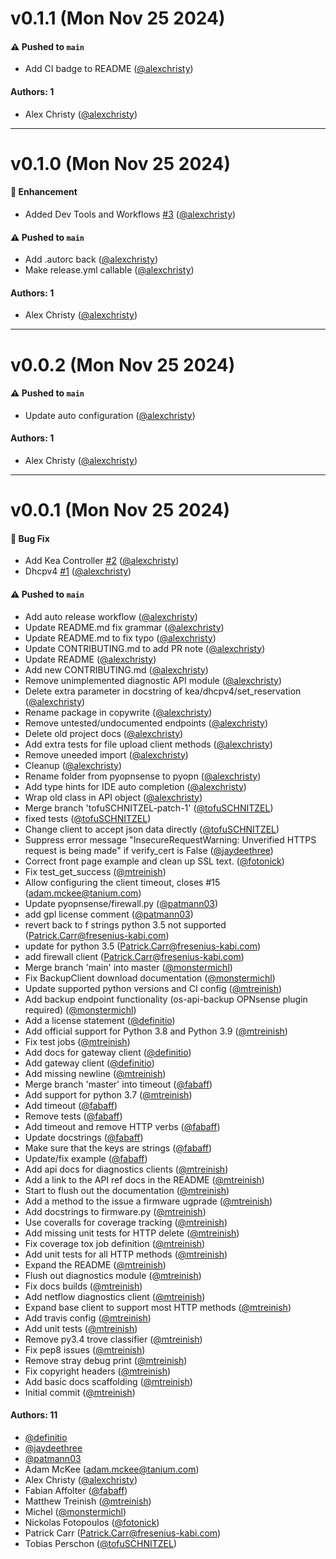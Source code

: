 # v0.1.1 (Mon Nov 25 2024)

#### ⚠️ Pushed to `main`

- Add CI badge to README ([@alexchristy](https://github.com/alexchristy))

#### Authors: 1

- Alex Christy ([@alexchristy](https://github.com/alexchristy))

---

# v0.1.0 (Mon Nov 25 2024)

#### 🚀 Enhancement

- Added Dev Tools and Workflows [#3](https://github.com/alexchristy/PyOPN/pull/3) ([@alexchristy](https://github.com/alexchristy))

#### ⚠️ Pushed to `main`

- Add .autorc back ([@alexchristy](https://github.com/alexchristy))
- Make release.yml callable ([@alexchristy](https://github.com/alexchristy))

#### Authors: 1

- Alex Christy ([@alexchristy](https://github.com/alexchristy))

---

# v0.0.2 (Mon Nov 25 2024)

#### ⚠️ Pushed to `main`

- Update auto configuration ([@alexchristy](https://github.com/alexchristy))

#### Authors: 1

- Alex Christy ([@alexchristy](https://github.com/alexchristy))

---

# v0.0.1 (Mon Nov 25 2024)

#### 🐛 Bug Fix

- Add Kea Controller [#2](https://github.com/alexchristy/PyOPN/pull/2) ([@alexchristy](https://github.com/alexchristy))
- Dhcpv4 [#1](https://github.com/alexchristy/PyOPN/pull/1) ([@alexchristy](https://github.com/alexchristy))

#### ⚠️ Pushed to `main`

- Add auto release workflow ([@alexchristy](https://github.com/alexchristy))
- Update README.md fix grammar ([@alexchristy](https://github.com/alexchristy))
- Update README.md to fix typo ([@alexchristy](https://github.com/alexchristy))
- Update CONTRIBUTING.md to add PR note ([@alexchristy](https://github.com/alexchristy))
- Update README ([@alexchristy](https://github.com/alexchristy))
- Add new CONTRIBUTING.md ([@alexchristy](https://github.com/alexchristy))
- Remove unimplemented diagnostic API module ([@alexchristy](https://github.com/alexchristy))
- Delete extra parameter in docstring of kea/dhcpv4/set_reservation ([@alexchristy](https://github.com/alexchristy))
- Rename package in copywrite ([@alexchristy](https://github.com/alexchristy))
- Remove untested/undocumented endpoints ([@alexchristy](https://github.com/alexchristy))
- Delete old project docs ([@alexchristy](https://github.com/alexchristy))
- Add extra tests for file upload client methods ([@alexchristy](https://github.com/alexchristy))
- Remove uneeded import ([@alexchristy](https://github.com/alexchristy))
- Cleanup ([@alexchristy](https://github.com/alexchristy))
- Rename folder from pyopnsense to pyopn ([@alexchristy](https://github.com/alexchristy))
- Add type hints for IDE auto completion ([@alexchristy](https://github.com/alexchristy))
- Wrap old class in API object ([@alexchristy](https://github.com/alexchristy))
- Merge branch 'tofuSCHNITZEL-patch-1' ([@tofuSCHNITZEL](https://github.com/tofuSCHNITZEL))
- fixed tests ([@tofuSCHNITZEL](https://github.com/tofuSCHNITZEL))
- Change client to accept json data directly ([@tofuSCHNITZEL](https://github.com/tofuSCHNITZEL))
- Suppress error message "InsecureRequestWarning: Unverified HTTPS request is being made" if verify_cert is False ([@jaydeethree](https://github.com/jaydeethree))
- Correct front page example and clean up SSL text. ([@fotonick](https://github.com/fotonick))
- Fix test_get_success ([@mtreinish](https://github.com/mtreinish))
- Allow configuring the client timeout, closes #15 (adam.mckee@tanium.com)
- Update pyopnsense/firewall.py ([@patmann03](https://github.com/patmann03))
- add gpl license comment ([@patmann03](https://github.com/patmann03))
- revert back to f strings python 3.5 not supported (Patrick.Carr@fresenius-kabi.com)
- update for python 3.5 (Patrick.Carr@fresenius-kabi.com)
- add firewall client (Patrick.Carr@fresenius-kabi.com)
- Merge branch 'main' into master ([@monstermichl](https://github.com/monstermichl))
- Fix BackupClient download documentation ([@monstermichl](https://github.com/monstermichl))
- Update supported python versions and CI config ([@mtreinish](https://github.com/mtreinish))
- Add backup endpoint functionality (os-api-backup OPNsense plugin required) ([@monstermichl](https://github.com/monstermichl))
- Add a license statement ([@definitio](https://github.com/definitio))
- Add official support for Python 3.8 and Python 3.9 ([@mtreinish](https://github.com/mtreinish))
- Fix test jobs ([@mtreinish](https://github.com/mtreinish))
- Add docs for gateway client ([@definitio](https://github.com/definitio))
- Add gateway client ([@definitio](https://github.com/definitio))
- Add missing newline ([@mtreinish](https://github.com/mtreinish))
- Merge branch 'master' into timeout ([@fabaff](https://github.com/fabaff))
- Add support for python 3.7 ([@mtreinish](https://github.com/mtreinish))
- Add timeout ([@fabaff](https://github.com/fabaff))
- Remove tests ([@fabaff](https://github.com/fabaff))
- Add timeout and remove HTTP verbs ([@fabaff](https://github.com/fabaff))
- Update docstrings ([@fabaff](https://github.com/fabaff))
- Make sure that the keys are strings ([@fabaff](https://github.com/fabaff))
- Update/fix example ([@fabaff](https://github.com/fabaff))
- Add api docs for diagnostics clients ([@mtreinish](https://github.com/mtreinish))
- Add a link to the API ref docs in the README ([@mtreinish](https://github.com/mtreinish))
- Start to flush out the documentation ([@mtreinish](https://github.com/mtreinish))
- Add a method to the issue a firmware ugprade ([@mtreinish](https://github.com/mtreinish))
- Add docstrings to firmware.py ([@mtreinish](https://github.com/mtreinish))
- Use coveralls for coverage tracking ([@mtreinish](https://github.com/mtreinish))
- Add missing unit tests for HTTP delete ([@mtreinish](https://github.com/mtreinish))
- Fix coverage tox job definition ([@mtreinish](https://github.com/mtreinish))
- Add unit tests for all HTTP methods ([@mtreinish](https://github.com/mtreinish))
- Expand the README ([@mtreinish](https://github.com/mtreinish))
- Flush out diagnostics module ([@mtreinish](https://github.com/mtreinish))
- Fix docs builds ([@mtreinish](https://github.com/mtreinish))
- Add netflow diagnostics client ([@mtreinish](https://github.com/mtreinish))
- Expand base client to support most HTTP methods ([@mtreinish](https://github.com/mtreinish))
- Add travis config ([@mtreinish](https://github.com/mtreinish))
- Add unit tests ([@mtreinish](https://github.com/mtreinish))
- Remove py3.4 trove classifier ([@mtreinish](https://github.com/mtreinish))
- Fix pep8 issues ([@mtreinish](https://github.com/mtreinish))
- Remove stray debug print ([@mtreinish](https://github.com/mtreinish))
- Fix copyright headers ([@mtreinish](https://github.com/mtreinish))
- Add basic docs scaffolding ([@mtreinish](https://github.com/mtreinish))
- Initial commit ([@mtreinish](https://github.com/mtreinish))

#### Authors: 11

- [@definitio](https://github.com/definitio)
- [@jaydeethree](https://github.com/jaydeethree)
- [@patmann03](https://github.com/patmann03)
- Adam McKee (adam.mckee@tanium.com)
- Alex Christy ([@alexchristy](https://github.com/alexchristy))
- Fabian Affolter ([@fabaff](https://github.com/fabaff))
- Matthew Treinish ([@mtreinish](https://github.com/mtreinish))
- Michel ([@monstermichl](https://github.com/monstermichl))
- Nickolas Fotopoulos ([@fotonick](https://github.com/fotonick))
- Patrick Carr (Patrick.Carr@fresenius-kabi.com)
- Tobias Perschon ([@tofuSCHNITZEL](https://github.com/tofuSCHNITZEL))
